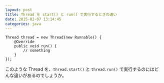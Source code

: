 ```yaml
---
layout: post
title: Thread を start() と run() で実行するときの違い
date: 2015-02-07 13:14:45
categories: java
---
```

<pre><code>Thread thread = new Thread(new Runnable() {
    @Override
    public void run() {
        // something
    }
});
</code></pre>

<p>このような Thread を、<code>thread.start()</code> と <code>thread.run()</code> で実行するのにはどんな違いがあるのでしょうか。</p>
